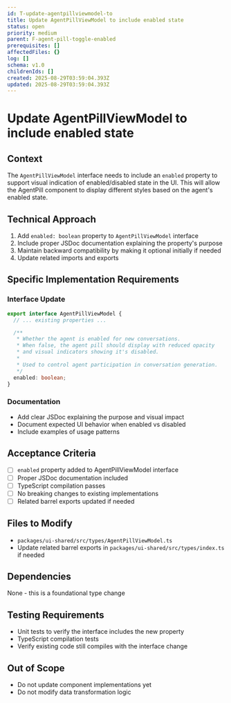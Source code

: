 ```yaml
---
id: T-update-agentpillviewmodel-to
title: Update AgentPillViewModel to include enabled state
status: open
priority: medium
parent: F-agent-pill-toggle-enabled
prerequisites: []
affectedFiles: {}
log: []
schema: v1.0
childrenIds: []
created: 2025-08-29T03:59:04.393Z
updated: 2025-08-29T03:59:04.393Z
---
```


# Update AgentPillViewModel to include enabled state

## Context

The `AgentPillViewModel` interface needs to include an `enabled` property to support visual indication of enabled/disabled state in the UI. This will allow the AgentPill component to display different styles based on the agent's enabled state.

## Technical Approach

1. Add `enabled: boolean` property to `AgentPillViewModel` interface
2. Include proper JSDoc documentation explaining the property's purpose
3. Maintain backward compatibility by making it optional initially if needed
4. Update related imports and exports

## Specific Implementation Requirements

### Interface Update

```typescript
export interface AgentPillViewModel {
  // ... existing properties ...

  /**
   * Whether the agent is enabled for new conversations.
   * When false, the agent pill should display with reduced opacity
   * and visual indicators showing it's disabled.
   *
   * Used to control agent participation in conversation generation.
   */
  enabled: boolean;
}
```

### Documentation

- Add clear JSDoc explaining the purpose and visual impact
- Document expected UI behavior when enabled vs disabled
- Include examples of usage patterns

## Acceptance Criteria

- [ ] `enabled` property added to AgentPillViewModel interface
- [ ] Proper JSDoc documentation included
- [ ] TypeScript compilation passes
- [ ] No breaking changes to existing implementations
- [ ] Related barrel exports updated if needed

## Files to Modify

- `packages/ui-shared/src/types/AgentPillViewModel.ts`
- Update related barrel exports in `packages/ui-shared/src/types/index.ts` if needed

## Dependencies

None - this is a foundational type change

## Testing Requirements

- Unit tests to verify the interface includes the new property
- TypeScript compilation tests
- Verify existing code still compiles with the interface change

## Out of Scope

- Do not update component implementations yet
- Do not modify data transformation logic
